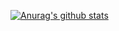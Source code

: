 [![Anurag's github stats](https://github-readme-stats.vercel.app/api?username=HarrisonKawagoe3960X)](https://github.com/anuraghazra/github-readme-stats)
